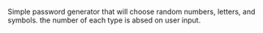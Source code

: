 Simple password generator that will choose random numbers, letters, and symbols. 
the number of each type is absed on user input.
